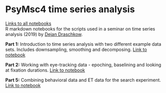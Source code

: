 # PsyMsc4 time series analysis  
[Links to all notebooks](https://aylinsgl.github.io/PsyMsc4_time_series_analysis/)  
R markdown notebooks for the scripts used in a seminar on time series analysis (2019) by [Dejan Draschkow](https://github.com/DejanDraschkow).

**Part 1:** Introduction to time series analysis with two different example data sets. Includes downsampling, smoothing and decomposing. [Link to notebook](part_1/index.html)

**Part 2:** Working with eye-tracking data - epoching, baselining and looking at fixation durations. [Link to notebook](part_2/index.html)

**Part 5:** Combining behavioral data and ET data for the search experiment. [Link to notebook](part_5/index.html)

